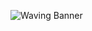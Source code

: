![Waving Banner](https://capsule-render.vercel.app/api?type=waving&height=300&color=white,blue&text=SACHIRA%20NADEESHARIKA&fontSize=50)
